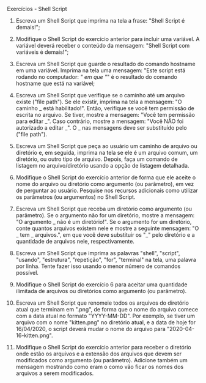 Exercícios - Shell Script

1. Escreva um Shell Script que imprima na tela a frase: "Shell Script é demais!";

2. Modifique o Shell Script do exercício anterior para incluir uma variável. A variável deverá receber o conteúdo da mensagem: "Shell Script com variáveis é demais!";

3. Escreva um Shell Script que guarde o resultado do comando hostname em uma variável. Imprima na tela uma mensagem: "Este script está rodando no computador: _" em que "_" é o resultado do comando hostname que está na variável;

4. Escreva um Shell Script que verifique se o caminho até um arquivo existe ("file path"). Se ele existir, imprima na tela a mensagem: "O caminho _ está habilitado!". Então, verifique se você tem permissão de escrita no arquivo. Se tiver, mostre a mensagem: "Você tem permissão para editar _". Caso contrário, mostre a mensagem: "Você NÃO foi autorizado a editar _". O _ nas mensagens deve ser substituído pelo ("file path").

5. Escreva um Shell Script que peça ao usuário um caminho de arquivo ou diretório e, em seguida, imprima na tela se ele é um arquivo comum, um diretório, ou outro tipo de arquivo. Depois, faça um comando de listagem no arquivo/diretório usando a opção de listagem detalhada.

6. Modifique o Shell Script do exercício anterior de forma que ele aceite o nome do arquivo ou diretório como argumento (ou parâmetro), em vez de perguntar ao usuário. Pesquise nos recursos adicionais como utilizar os parâmetros (ou argumentos) no Shell Script.

7. Escreva um Shell Script que receba um diretório como argumento (ou parâmetro). Se o argumento não for um diretório, mostre a mensagem: "O argumento _ não é um diretório!". Se o argumento for um diretório, conte quantos arquivos existem nele e mostre a seguinte mensagem: "O _ tem _ arquivos.", em que você deve substituir os "_" pelo diretório e a quantidade de arquivos nele, respectivamente.

8. Escreva um Shell Script que imprima as palavras "shell", "script", "usando", "estrutura", "repetição", "for", "terminal" na tela, uma palavra por linha. Tente fazer isso usando o menor número de comandos possível.

9. Modifique o Shell Script do exercício 6 para aceitar uma quantidade ilimitada de arquivos ou diretórios como argumento (ou parâmetro).

10. Escreva um Shell Script que renomeie todos os arquivos do diretório atual que terminam em ".png", de forma que o nome do arquivo comece com a data atual no formato "YYYY-MM-DD". Por exemplo, se tiver um arquivo com o nome "kitten.png" no diretório atual, e a data de hoje for 16/04/2020, o script deverá mudar o nome do arquivo para "2020-04-16-kitten.png".

11. Modifique o Shell Script do exercício anterior para receber o diretório onde estão os arquivos e a extensão dos arquivos que devem ser modificados como argumento (ou parâmetro). Adicione também um mensagem mostrando como eram o como vão ficar os nomes dos arquivos a serem modificados.